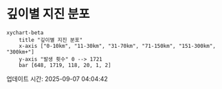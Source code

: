 # 깊이별 지진 분포

```mermaid
xychart-beta
    title "깊이별 지진 분포"
    x-axis ["0-10km", "11-30km", "31-70km", "71-150km", "151-300km", "300km+"]
    y-axis "발생 횟수" 0 --> 1721
    bar [648, 1719, 118, 20, 1, 2]
```

업데이트 시간: 2025-09-07 04:04:42
